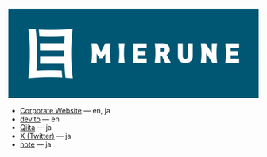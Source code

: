 [![MIERUNE Inc.](https://github.com/MIERUNE/.github/blob/main/profile/hero.png)](https://www.mierune.co.jp/)

- [Corporate Website](https://www.mierune.co.jp/) &mdash; en, ja
- [dev.to](https://dev.to/mierune) &mdash; en
- [Qiita](https://qiita.com/organizations/MIERUNE) &mdash; ja
- [X (Twitter)](https://twitter.com/mierune_inc) &mdash; ja
- [note](https://note.com/mierune) &mdash; ja
